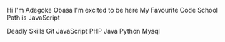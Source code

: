 Hi 
I'm Adegoke Obasa
I'm excited to be here
My Favourite Code School Path is JavaScript

Deadly Skills
Git
JavaScript
PHP
Java
Python
Mysql
